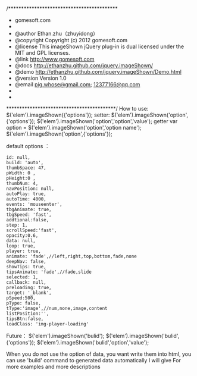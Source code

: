 /******************************************
 * gomesoft.com
 *
 * @author          Ethan.zhu（zhuyidong）
 * @copyright       Copyright (c) 2012 gomesoft.com
 * @license         This imageShown jQuery plug-in is dual licensed under the MIT and GPL licenses.
 * @link            http://www.gomesoft.com
 * @docs            http://ethanzhu.github.com/jquery.imageShown/
 * @demo            http://ethanzhu.github.com/jquery.imageShown/Demo.html
 * @version         Version 1.0
 * @email			pig.whose@gmail.com; 12377166@qq.com
 * 
 *
 ******************************************/
How to use:
$('elem').imageShown({'options'});
setter:
$('elem').imageShown('option',{'options'});
$('elem').imageShown('option','option','value');
getter
var option = $('elem').imageShown('option','option name');
$('elem').imageShown('option',{'options'});

default options ：

	id: null, 
    build: 'auto',
    thumbSpace: 47, 
    pWidth: 0 , 
    pHeight:0 , 
    thumbNum: 4, 
    navPosition: null, 
    autoPlay: true, 
    autoTime: 4000, 
    events: 'mouseenter', 
    tbgAnimate: true, 
    tbgSpeed: 'fast', 
    addtional:false,
    step: 1, 
    scrollSpeed:'fast',
    opacity:0.6, 
    data: null, 
    loop: true, 
    player: true, 
    animate: 'fade',//left,right,top,bottom,fade,none
    deepNav: false, 
    showTips: true, 
    tipsAnimate: 'fade',//fade,slide
    selected: 1, 
    callback: null, 
    preloading: true, 
    target: '_blank', 
    pSpeed:500, 
    pType: false,
    tType:'image',//num,none,image,content
    listPosition:'',
    tipsBtn:false, 
    loadClass: 'img-player-loading'
    
Future：
	$('elem').imageShown('bulid');
	$('elem').imageShown('bulid',{'options'});
	$('elem').imageShown('bulid','option','value');
	
When you do not use the option of data, you want write them into html, you can use 'build' command to generated data automatically
I will give For more examples and more descriptions
